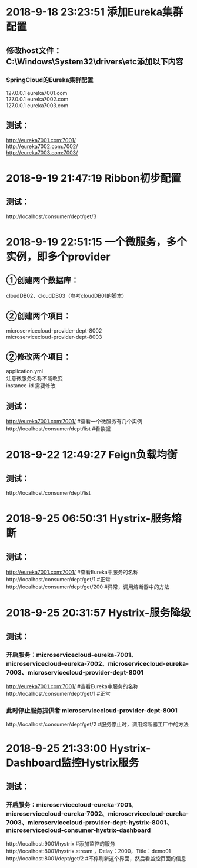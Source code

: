 # 2018-9-18 23:23:51 添加Eureka集群配置
## 修改host文件：C:\Windows\System32\drivers\etc添加以下内容 
### SpringCloud的Eureka集群配置 
127.0.0.1	eureka7001.com<br />
127.0.0.1	eureka7002.com<br />
127.0.0.1	eureka7003.com<br />
## 测试： 
http://eureka7001.com:7001/<br />
http://eureka7002.com:7002/<br />
http://eureka7003.com:7003/<br />

# 2018-9-19 21:47:19 Ribbon初步配置<br />
## 测试：
http://localhost/consumer/dept/get/3 <br />

# 2018-9-19 22:51:15 一个微服务，多个实例，即多个provider
## ①创建两个数据库：
cloudDB02、cloudDB03（参考cloudDB01的脚本） 
## ②创建两个项目：
microservicecloud-provider-dept-8002 <br />
microservicecloud-provider-dept-8003
## ②修改两个项目：
application.yml <br />
注意微服务名称不能改变 <br />
instance-id 需要修改
## 测试：
http://eureka7001.com:7001/ #查看一个微服务有几个实例 <br />
http://localhost/consumer/dept/list #看数据

# 2018-9-22 12:49:27 Feign负载均衡
## 测试：
http://localhost/consumer/dept/list

# 2018-9-25 06:50:31 Hystrix-服务熔断
## 测试：
http://eureka7001.com:7001/ #查看Eureka中服务的名称  <br />
http://localhost/consumer/dept/get/1 #正常 <br />
http://localhost/consumer/dept/get/200 #异常，调用熔断器中的方法

# 2018-9-25 20:31:57 Hystrix-服务降级
## 测试：
### 开启服务：microservicecloud-eureka-7001、microservicecloud-eureka-7002、microservicecloud-eureka-7003、microservicecloud-provider-dept-8001
http://eureka7001.com:7001/ #查看Eureka中服务的名称  <br />
http://localhost/consumer/dept/get/1 #正常 <br />
### 此时停止服务提供者 microservicecloud-provider-dept-8001
http://localhost/consumer/dept/get/2 #服务停止时，调用熔断器工厂中的方法

# 2018-9-25 21:33:00 Hystrix-Dashboard监控Hystrix服务
## 测试：
### 开启服务：microservicecloud-eureka-7001、microservicecloud-eureka-7002、microservicecloud-eureka-7003、microservicecloud-provider-dept-hystrix-8001、microservicecloud-consumer-hystrix-dashboard
http://localhost:9001/hystrix #添加监控的服务 <br />
http://localhost:8001/hystrix.stream ，Delay：2000，Title：demo01 <br />
http://localhost:8001/dept/get/2 #不停刷新这个界面，然后看监控页面的信息